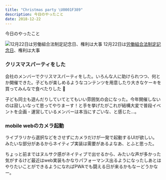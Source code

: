 ```yaml
---
title: "Christmas party \U0001F389"
description: 今日のやったこと
date: 2018-12-22
---
```


今日のやったこと

![12月22日は[労働組合法制定記念日](http://www.nnh.to/12/22.html)、権利は大事](https://cdn-images-1.medium.com/max/800/1*BfhLaTEQmLalsiYZPVbrBg.png)
12月22日は[労働組合法制定記念日](http://www.nnh.to/12/22.html)、権利は大事

### クリスマスパーティをした

会社のメンバーでクリスマスパーティをした。いろんな人に助けられつつ、何とか開催できた。子どもが楽しめるようなコンテンツを用意したり大きなケーキを買ってみんなで食べたりした 🍰

子ども同士も遊んだりしていてとてもいい雰囲気の会になった。今年開催しないのは寂しいなって思ってやりまーす！と手を挙げたがこれが結構大変で普段イベントを企画・運営しているメンバーは本当にすごいな、と感じた…。

### mobile webのカメラ起動

ライブラリから選択などをさせずにカメラだけが一発で起動するUIが欲しい。みたいな部分があるからネイティブ実装は需要があるよなあ、とふと思った。

ちょっと前まではヌルサク感がネイティブで出せるから、みたいな声が多かった気がするけど最近はweb実装もかなりパフォーマンス出るようになったしあとはやりたいことができるようになればPWAでも闘える日が来るかもなーどうかなー。
